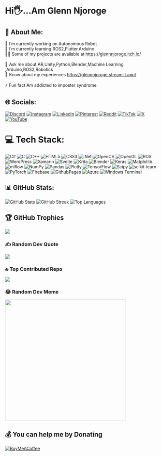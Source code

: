 # Hi🖐...Am Glenn Njoroge
## 💫 About Me:
🔭 I’m currently working on Autonomous Robot<be>
<br>🌱 I’m currently learning ROS2,Flutter,Arduino<be>
<br>👨‍💻 Some of my projects are available at https://glennnjoroge.itch.io/<br>
<br>💬 Ask me about AR,Unity,Python,Blender,Machine Learning ,Arduino,ROS2,Robotics<be>
<br>📄 Know about my experiences https://glennnjoroge.streamlit.app/<br>
<br>⚡ Fun fact Am addicted to imposter syndrome


## 🌐 Socials:
[![Discord](https://img.shields.io/badge/Discord-%237289DA.svg?logo=discord&logoColor=white)](https://discord.gg/glennnjoroge) [![Instagram](https://img.shields.io/badge/Instagram-%23E4405F.svg?logo=Instagram&logoColor=white)](https://instagram.com/stainedcoffeecup17) [![LinkedIn](https://img.shields.io/badge/LinkedIn-%230077B5.svg?logo=linkedin&logoColor=white)](https://linkedin.com/in/glenn-wanjiru-10213b24a) [![Pinterest](https://img.shields.io/badge/Pinterest-%23E60023.svg?logo=Pinterest&logoColor=white)](https://pinterest.com/glennnjoroge) [![Reddit](https://img.shields.io/badge/Reddit-%23FF4500.svg?logo=Reddit&logoColor=white)](https://reddit.com/user/Professional_Map_418) [![TikTok](https://img.shields.io/badge/TikTok-%23000000.svg?logo=TikTok&logoColor=white)](https://tiktok.com/@@stainedcoffeecup17) [![X](https://img.shields.io/badge/X-black.svg?logo=X&logoColor=white)](https://x.com/Glennnjoroge) [![YouTube](https://img.shields.io/badge/YouTube-%23FF0000.svg?logo=YouTube&logoColor=white)](https://youtube.com/@@stainedcoffeecup?si=Ql4JmS_rJ8BBlssQ) 

# 💻 Tech Stack:
![C#](https://img.shields.io/badge/c%23-%23239120.svg?style=for-the-badge&logo=csharp&logoColor=white) ![C](https://img.shields.io/badge/c-%2300599C.svg?style=for-the-badge&logo=c&logoColor=white) ![C++](https://img.shields.io/badge/c++-%2300599C.svg?style=for-the-badge&logo=c%2B%2B&logoColor=white) ![HTML5](https://img.shields.io/badge/html5-%23E34F26.svg?style=for-the-badge&logo=html5&logoColor=white) ![CSS3](https://img.shields.io/badge/css3-%231572B6.svg?style=for-the-badge&logo=css3&logoColor=white) ![.Net](https://img.shields.io/badge/.NET-5C2D91?style=for-the-badge&logo=.net&logoColor=white) ![OpenCV](https://img.shields.io/badge/opencv-%23white.svg?style=for-the-badge&logo=opencv&logoColor=white) ![OpenGL](https://img.shields.io/badge/OpenGL-%23FFFFFF.svg?style=for-the-badge&logo=opengl) ![ROS](https://img.shields.io/badge/ros-%230A0FF9.svg?style=for-the-badge&logo=ros&logoColor=white) ![WordPress](https://img.shields.io/badge/WordPress-%23117AC9.svg?style=for-the-badge&logo=WordPress&logoColor=white) ![Xamarin](https://img.shields.io/badge/Xamarin-3199DC?style=for-the-badge&logo=xamarin&logoColor=white) ![Svelte](https://img.shields.io/badge/svelte-%23f1413d.svg?style=for-the-badge&logo=svelte&logoColor=white) ![Krita](https://img.shields.io/badge/Krita-203759?style=for-the-badge&logo=krita&logoColor=EEF37B) ![Blender](https://img.shields.io/badge/blender-%23F5792A.svg?style=for-the-badge&logo=blender&logoColor=white) ![Keras](https://img.shields.io/badge/Keras-%23D00000.svg?style=for-the-badge&logo=Keras&logoColor=white) ![Matplotlib](https://img.shields.io/badge/Matplotlib-%23ffffff.svg?style=for-the-badge&logo=Matplotlib&logoColor=black) ![mlflow](https://img.shields.io/badge/mlflow-%23d9ead3.svg?style=for-the-badge&logo=numpy&logoColor=blue) ![NumPy](https://img.shields.io/badge/numpy-%23013243.svg?style=for-the-badge&logo=numpy&logoColor=white) ![Pandas](https://img.shields.io/badge/pandas-%23150458.svg?style=for-the-badge&logo=pandas&logoColor=white) ![Plotly](https://img.shields.io/badge/Plotly-%233F4F75.svg?style=for-the-badge&logo=plotly&logoColor=white) ![TensorFlow](https://img.shields.io/badge/TensorFlow-%23FF6F00.svg?style=for-the-badge&logo=TensorFlow&logoColor=white) ![Scipy](https://img.shields.io/badge/SciPy-%230C55A5.svg?style=for-the-badge&logo=scipy&logoColor=%white) ![scikit-learn](https://img.shields.io/badge/scikit--learn-%23F7931E.svg?style=for-the-badge&logo=scikit-learn&logoColor=white) ![PyTorch](https://img.shields.io/badge/PyTorch-%23EE4C2C.svg?style=for-the-badge&logo=PyTorch&logoColor=white) ![Firebase](https://img.shields.io/badge/firebase-%23039BE5.svg?style=for-the-badge&logo=firebase) ![GithubPages](https://img.shields.io/badge/github%20pages-121013?style=for-the-badge&logo=github&logoColor=white) ![Azure](https://img.shields.io/badge/azure-%230072C6.svg?style=for-the-badge&logo=microsoftazure&logoColor=white) ![Windows Terminal](https://img.shields.io/badge/Windows%20Terminal-%234D4D4D.svg?style=for-the-badge&logo=windows-terminal&logoColor=white)
## 📊 GitHub Stats:
![GitHub Stats](https://github-readme-stats.vercel.app/api?username=glennwanjiru&theme=dark&hide_border=false&include_all_commits=false&count_private=false&cache_seconds=3600)
![GitHub Streak](https://github-readme-streak-stats.herokuapp.com/?user=glennwanjiru&theme=dark&hide_border=false)
![Top Languages](https://github-readme-stats.vercel.app/api/top-langs/?username=glennwanjiru&theme=dark&hide_border=false&include_all_commits=false&count_private=false&layout=compact)


## 🏆 GitHub Trophies
![](https://github-profile-trophy.vercel.app/?username=glennwanjiru&theme=radical&no-frame=false&no-bg=false&margin-w=4)

### ✍️ Random Dev Quote
![](https://quotes-github-readme.vercel.app/api?type=horizontal&theme=radical)

### 🔝 Top Contributed Repo
![](https://github-contributor-stats.vercel.app/api?username=glennwanjiru&limit=5&theme=dark&combine_all_yearly_contributions=true)

### 😂 Random Dev Meme
<img src='https://randommeme-five.vercel.app/' style="height: 400px;"/>

  ## 💰 You can help me by Donating
  [![BuyMeACoffee](https://img.shields.io/badge/Buy%20Me%20a%20Coffee-ffdd00?style=for-the-badge&logo=buy-me-a-coffee&logoColor=black)](https://buymeacoffee.com/stainedcoffeecup) 

  
<!-- Proudly created with GPRM ( https://gprm.itsvg.in ) -->
